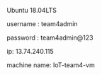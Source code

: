 Ubuntu 18.04LTS

username : team4admin

password : team4admin@123

ip: 13.74.240.115

machine name: IoT-team4-vm
